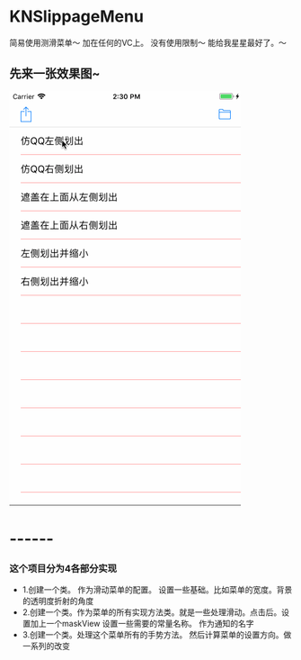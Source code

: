 # KNSlippageMenu
简易使用测滑菜单～   加在任何的VC上。 没有使用限制～     能给我星星最好了。～

## 先来一张效果图~
![](https://github.com/krystalName/KNSlippageMenu/blob/master/SlippageMenu.gif)

 # ------
 
 ### 这个项目分为4各部分实现   
 + 1.创建一个类。 作为滑动菜单的配置。 设置一些基础。比如菜单的宽度。背景的透明度折射的角度
 + 2.创建一个类。作为菜单的所有实现方法类。就是一些处理滑动。点击后。设置加上一个maskView 设置一些需要的常量名称。 作为通知的名字
 + 3.创建一个类。处理这个菜单所有的手势方法。 然后计算菜单的设置方向。做一系列的改变
 
